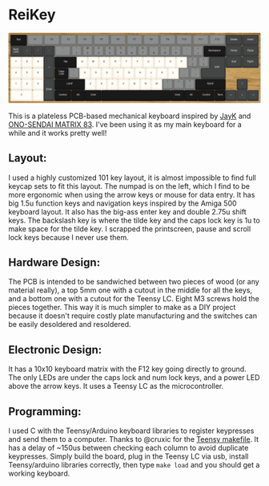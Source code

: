 # ReiKey
![DIY Keyboard custom design](https://raw.githubusercontent.com/reidevries/ReiKey/main/hardware/reik.png)

This is a plateless PCB-based mechanical keyboard inspired by [JayK](https://github.com/josuegaleas/JayK) and [ONO-SENDAI MATRIX 83](https://imgur.com/a/v5pzh#FiXKcm0). I've been using it as my main keyboard for a while and it works pretty well!

## Layout:
I used a highly customized 101 key layout, it is almost impossible to find full keycap sets to fit this layout. The numpad is on the left, which I find to be more ergonomic when using the arrow keys or mouse for data entry. It has big 1.5u function keys and navigation keys inspired by the Amiga 500 keyboard layout. It also has the big-ass enter key and double 2.75u shift keys. The backslash key is where the tilde key and the caps lock key is 1u to make space for the tilde key. I scrapped the printscreen, pause and scroll lock keys because I never use them. 

## Hardware Design:
The PCB is intended to be sandwiched between two pieces of wood (or any material really), a top 5mm one with a cutout in the middle for all the keys, and a bottom one with a cutout for the Teensy LC. Eight M3 screws hold the pieces together. This way it is much simpler to make as a DIY project because it doesn't require costly plate manufacturing and the switches can be easily desoldered and resoldered.

## Electronic Design:
It has a 10x10 keyboard matrix with the F12 key going directly to ground. The only LEDs are under the caps lock and num lock keys, and a power LED above the arrow keys. It uses a Teensy LC as the microcontroller.

## Programming:
I used C with the Teensy/Arduino keyboard libraries to register keypresses and send them to a computer. Thanks to @cruxic for the [Teensy makefile](https://github.com/cruxic/teensy-makefile). It has a delay of ~150us between checking each column to avoid duplicate keypresses. Simply build the board, plug in the Teensy LC via usb, install Teensy/arduino libraries correctly, then type `make load` and you should get a working keyboard.
